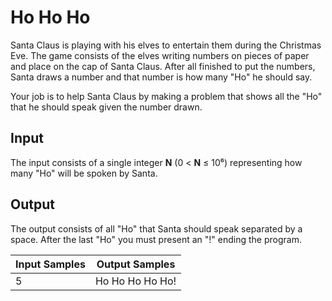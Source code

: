 # Ho Ho Ho
Santa Claus is playing with his elves to entertain them during the Christmas Eve. The game consists of the elves writing numbers on pieces of paper and place on the cap of Santa Claus. After all finished to put the numbers, Santa draws a number and that number is how many "Ho" he should say.

Your job is to help Santa Claus by making a problem that shows all the "Ho" that he should speak given the number drawn.

## Input
The input consists of a single integer **N** (0 < **N** ≤ 10⁶) representing how many "Ho" will be spoken by Santa.

## Output
The output consists of all "Ho" that Santa should speak separated by a space. After the last "Ho" you must present an "!" ending the program.

| Input Samples |  Output Samples |
|---------------|-----------------|
| 5             | Ho Ho Ho Ho Ho! |